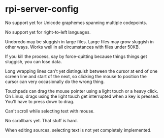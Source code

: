 # rpi-server-config

No support yet for Unicode graphemes spanning multiple codepoints.

No support yet for right-to-left languages.

Undoredo may be sluggish in large files. Large files may grow sluggish in other ways. Works well in all circumstances with files under 50KB.

If you kill the process, say by force-quitting because things things get sluggish, you can lose data.

Long wrapping lines can't yet distinguish between the cursor at end of one screen line and start of the next, so clicking the mouse to position the cursor can very occasionally do the wrong thing.

Touchpads can drag the mouse pointer using a light touch or a heavy click. On Linux, drags using the light touch get interrupted when a key is pressed. You'll have to press down to drag.

Can't scroll while selecting text with mouse.

No scrollbars yet. That stuff is hard.

When editing sources, selecting text is not yet completely implemented.